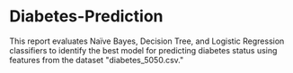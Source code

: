 # Diabetes-Prediction
This report evaluates Naïve Bayes, Decision Tree, and Logistic Regression classifiers to identify the best model for predicting diabetes status using features from the dataset "diabetes_5050.csv."
